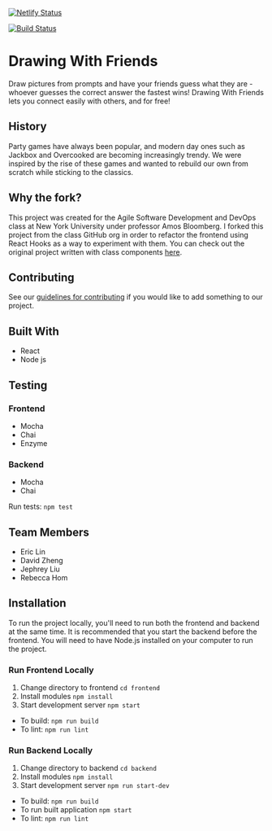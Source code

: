 [![Netlify Status](https://api.netlify.com/api/v1/badges/09c79d7b-3d64-45b4-8862-09791ff4e035/deploy-status)](https://app.netlify.com/sites/zealous-archimedes-28fb5c/deploys)

[![Build Status](https://travis-ci.com/nyu-software-engineering/drawing-with-friends.svg?branch=master)](https://travis-ci.com/nyu-software-engineering/drawing-with-friends)

# Drawing With Friends
Draw pictures from prompts and have your friends guess what they are - whoever 
guesses the correct answer the fastest wins! Drawing With Friends lets you 
connect easily with others, and for free! 

## History
Party games have always been popular, and modern day ones such as Jackbox 
and Overcooked are becoming increasingly trendy. We were inspired by the 
rise of these games and wanted to rebuild our own from scratch while 
sticking to the classics.

## Why the fork?
This project was created for the Agile Software Development and DevOps class at
New York University under professor Amos Bloomberg. I forked this project from
the class GitHub org in order to refactor the frontend using React Hooks as a way
to experiment with them. You can check out the original project written with class
components
[here](https://github.com/nyu-software-engineering/drawing-with-friends).

## Contributing
See our [guidelines for contributing](./CONTRIBUTING.md) if you would like 
to add something to our project.

## Built With
- React
- Node js

## Testing
### Frontend
- Mocha
- Chai
- Enzyme

### Backend
- Mocha
- Chai

Run tests: `npm test`

## Team Members
* Eric Lin
* David Zheng
* Jephrey Liu
* Rebecca Hom

## Installation
To run the project locally, you'll need to run both the frontend and backend at the same time. It 
is recommended that you start the backend before the frontend. You will need to have Node.js installed 
on your computer to run the project.

### Run Frontend Locally
1. Change directory to frontend `cd frontend`
2. Install modules `npm install`
3. Start development server `npm start`

- To build: `npm run build`
- To lint: `npm run lint`

### Run Backend Locally
1. Change directory to backend `cd backend`
2. Install modules `npm install`
2. Start development server `npm run start-dev`

- To build: `npm run build`
- To run built application `npm start`
- To lint: `npm run lint`
